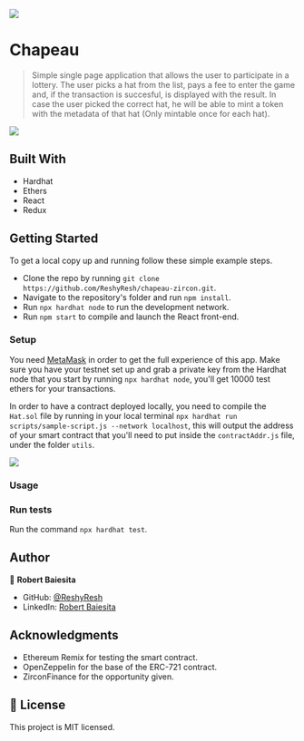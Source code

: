 ![](https://img.shields.io/badge/Zircon-blueviolet)

# Chapeau 

> Simple single page application that allows the user to participate in a lottery. The user picks a hat from the list, pays a fee to enter the game and, if the transaction is succesful, is displayed with the result. 
> In case the user picked the correct hat, he will be able to mint a token with the metadata of that hat (Only mintable once for each hat).




![](https://i.imgur.com/wqjLMBF.png)

## Built With

- Hardhat
- Ethers
- React
- Redux


## Getting Started

To get a local copy up and running follow these simple example steps.
  - Clone the repo by running `git clone https://github.com/ReshyResh/chapeau-zircon.git`.
  - Navigate to the repository's folder and run `npm install`.
  - Run `npx hardhat node` to run the development network.
  - Run `npm start` to compile and launch the React front-end.

### Setup

You need [MetaMask](https://metamask.io/download/) in order to get the full experience of this app. Make sure you have your testnet set up and grab a private key from the Hardhat node that you start by running `npx hardhat node`, you'll get 10000 test ethers for your transactions.

In order to have a contract deployed locally, you need to compile the `Hat.sol` file by running in your local terminal `npx hardhat run scripts/sample-script.js --network localhost`, this will output the address of your smart contract that you'll need to put inside the `contractAddr.js` file, under the folder `utils`.

![](https://i.imgur.com/iOcxTBG.png)

### Usage

### Run tests
Run the command `npx hardhat test`.


## Author

👤 **Robert Baiesita**

- GitHub: [@ReshyResh](https://github.com/reshyresh)
- LinkedIn: [Robert Baiesita](https://linkedin.com/in/reshyresh)


## Acknowledgments

- Ethereum Remix for testing the smart contract.
- OpenZeppelin for the base of the ERC-721 contract.
- ZirconFinance for the opportunity given.

## 📝 License

This project is MIT licensed.
